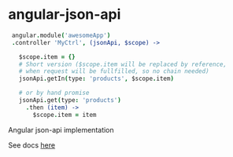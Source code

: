 angular-json-api
================

```coffee
 angular.module('awesomeApp')
 .controller 'MyCtrl', (jsonApi, $scope) ->

   $scope.item = {}
   # Short version ($scope.item will be replaced by reference,
   # when request will be fullfilled, so no chain needed)
   jsonApi.getIn(type: 'products', $scope.item)

   # or by hand promise
   jsonApi.get(type: 'products')
     .then (item) ->
       $scope.item = item
```


Angular json-api implementation

See docs [here](http://alexbyk.github.io/angular-json-api/angular-json-api.html)
